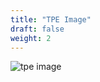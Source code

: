 ```yaml
---
title: "TPE Image"
draft: false
weight: 2
---
```


<img src="home/privacy.png" alt="tpe image" style="border: 0px none; box-shadow: none">
